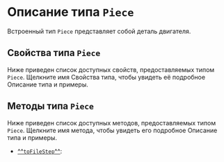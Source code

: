 # Описание типа `Piece`
Встроенный тип `Piece` представляет собой деталь двигателя.

## Свойства типа `Piece`
Ниже приведен список доступных свойств, предоставляемых типом `Piece`. Щелкните имя Свойства типа, чтобы увидеть её подробное Описание типа и примеры.


## Методы типа `Piece`
Ниже приведен список доступных методов, предоставляемых типом `Piece`. Щелкните имя метода, чтобы увидеть его подробное Описание типа и примеры.

- [^^`toFileStep`^^](./methods/toFileStep.md): 
